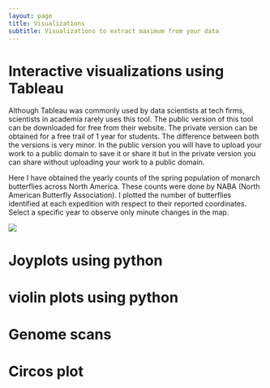 ```yaml
---
layout: page
title: Visualizations
subtitle: Visualizations to extract maximum from your data
---
```


# Interactive visualizations using Tableau

Although Tableau was commonly used by data scientists at tech firms, scientists in academia rarely uses this tool. The public version of this tool can be downloaded for free from their website. The private version can be obtained for a free trail of 1 year for students. The difference between both the versions is very minor. In the public version you will have to upload your work to a public domain to save it or share it but in the private version you can share without uploading your work to a public domain. 

Here I have obtained the yearly counts of the spring population of monarch butterflies across North America. These counts were done by NABA (North American Butterfly Association). I plotted the number of butterflies identified at each expedition with respect to their reported coordinates. Select a specific year to observe only minute changes in the map. 


<html>
<div class='tableauPlaceholder' id='viz1605243458329' style='position: relative'><noscript><a href='#'><img alt=' ' src='https:&#47;&#47;public.tableau.com&#47;static&#47;images&#47;NA&#47;NABA_data&#47;Dashboard1&#47;1_rss.png' style='border: none' /></a></noscript><object class='tableauViz'  style='display:none;'><param name='host_url' value='https%3A%2F%2Fpublic.tableau.com%2F' /> <param name='embed_code_version' value='3' /> <param name='site_root' value='' /><param name='name' value='NABA_data&#47;Dashboard1' /><param name='tabs' value='no' /><param name='toolbar' value='yes' /><param name='static_image' value='https:&#47;&#47;public.tableau.com&#47;static&#47;images&#47;NA&#47;NABA_data&#47;Dashboard1&#47;1.png' /> <param name='animate_transition' value='yes' /><param name='display_static_image' value='yes' /><param name='display_spinner' value='yes' /><param name='display_overlay' value='yes' /><param name='display_count' value='yes' /><param name='language' value='en' /></object></div>                <script type='text/javascript'>                    var divElement = document.getElementById('viz1605243458329');                    var vizElement = divElement.getElementsByTagName('object')[0];                    if ( divElement.offsetWidth > 800 ) { vizElement.style.width='100%';vizElement.style.height=(divElement.offsetWidth*0.75)+'px';} else if ( divElement.offsetWidth > 500 ) { vizElement.style.width='100%';vizElement.style.height=(divElement.offsetWidth*0.75)+'px';} else { vizElement.style.width='100%';vizElement.style.height='727px';}                     var scriptElement = document.createElement('script');                    scriptElement.src = 'https://public.tableau.com/javascripts/api/viz_v1.js';                    vizElement.parentNode.insertBefore(scriptElement, vizElement);                </script>
</html>


# Joyplots using python

# violin plots using python

# Genome scans

# Circos plot

